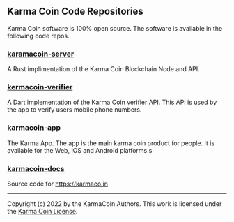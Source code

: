 ## Karma Coin Code Repositories
Karma Coin software is 100% open source.
The software is available in the following code repos.

### [karamacoin-server](https://github.com/karma-coin/karmacoin-server)
A Rust implimentation of the Karma Coin Blockchain Node and API.

### [kermacoin-verifier](https://github.com/karma-coin/karmacoin-verifier)
A Dart implementation of the Karma Coin verifier API. 
This API is used by the app to verify users mobile phone numbers.

### [karmacoin-app](https://github.com/karma-coin/karmacoin-app)
The Karma App.
The app is the main karma coin product for people.
It is available for the Web, iOS and Android platforms.s

### [karmacoin-docs](https://github.com/karma-coin/karmacoin-docs)
Source code for https://karmaco.in

---

Copyright (c) 2022 by the KarmaCoin Authors. This work is licensed under the [Karma Coin License](https://github.com/karma-coin/.github/blob/main/LICENSE).
